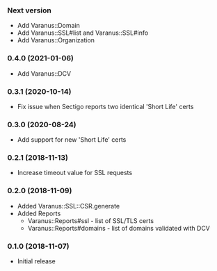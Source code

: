 ### Next version
* Add Varanus::Domain
* Add Varanus::SSL#list and Varanus::SSL#info
* Add Varanus::Organization

### 0.4.0 (2021-01-06)
* Add Varanus::DCV

### 0.3.1 (2020-10-14)
* Fix issue when Sectigo reports two identical 'Short Life' certs

### 0.3.0 (2020-08-24)
* Add support for new 'Short Life' certs

### 0.2.1 (2018-11-13)
* Increase timeout value for SSL requests

### 0.2.0 (2018-11-09)
* Added Varanus::SSL::CSR.generate
* Added Reports
  * Varanus::Reports#ssl - list of SSL/TLS certs
  * Varanus::Reports#domains - list of domains validated with DCV

### 0.1.0 (2018-11-07)
* Initial release
